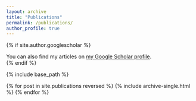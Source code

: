 ```yaml
---
layout: archive
title: "Publications"
permalink: /publications/
author_profile: true
---
```


{% if site.author.googlescholar %}
  <div class="wordwrap">You can also find my articles on <a href="{{https://scholar.google.com/citations?user=_Vg1IrUAAAAJ&hl=pt-BR}}">my Google Scholar profile</a>.</div>
{% endif %}

{% include base_path %}

{% for post in site.publications reversed %}
  {% include archive-single.html %}
{% endfor %}
